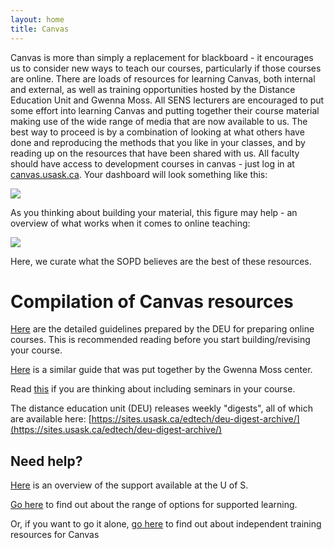 ```yaml
---
layout: home
title: Canvas
---
```


Canvas is more than simply a replacement for blackboard - it encourages us to consider new ways to teach our courses, particularly if those courses are online. There are loads of resources for learning Canvas, both internal and external, as well as training opportunities hosted by the Distance Education Unit and Gwenna Moss. All SENS lecturers are encouraged to put some effort into learning Canvas and putting together their course material making use of the wide range of media that are now available to us. The best way to proceed is by a combination of looking at what others have done and reproducing the methods that you like in your classes, and by reading up on the resources that have been shared with us. All faculty should have access to development courses in canvas - just log in at [canvas.usask.ca](https://canvas.usask.ca). Your dashboard will look something like this:

![]({{site.baseurl}}/images/canvas01.png)

As you thinking about building your material, this figure may help - an overview of what works when it comes to online teaching:

![]({{site.baseurl}}/images/WhatWorks.png)

Here, we curate what the SOPD believes are the best of these resources.

# Compilation of Canvas resources

[Here](https://sites.usask.ca/edtech/rcdg/) are the detailed guidelines prepared by the DEU for preparing online courses. This is recommended reading before you start building/revising your course.

[Here](https://teaching.usask.ca/remote-teaching/index.php) is a similar guide that was put together by the Gwenna Moss center. 

Read [this](https://words.usask.ca/gmcte/2020/05/25/offering-seminar-courses-remotely/) if you are thinking about including seminars in your course.

The distance education unit (DEU) releases weekly "digests", all of which are available here: [https://sites.usask.ca/edtech/deu-digest-archive/](https://sites.usask.ca/edtech/deu-digest-archive/)

## Need help?

[Here](https://training.usask.ca/academic-tech/getting-support-with-canvas.php) is an overview of the support available at the U of S. 

[Go here](https://training.usask.ca/academic-tech/supported-learning.php) to find out about the range of options for supported learning.
    
Or, if you want to go it alone, [go here](https://training.usask.ca/academic-tech/independent-learning.php) to find out about independent training resources for Canvas

